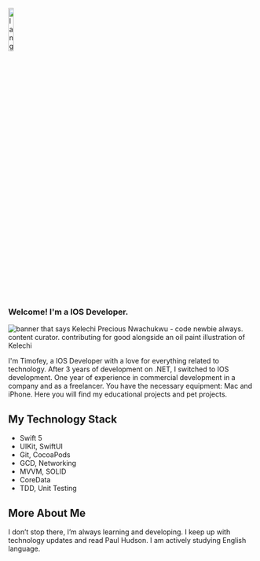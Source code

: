 <p align="left"><img width=15%" src="https://github.com/alansmathew/alansmathew/raw/master/lang.gif" alt="lang image here" /></p>

### Welcome! I'm a IOS Developer.

<img src="https://github.com/PluckyPrecious/PluckyPrecious/blob/9565cf79245d4787c6fcade1bda5ceb011d287cd/F25AC92B-312E-4CD7-A884-AD0FDEC99A80.jpeg" alt="banner that says Kelechi Precious Nwachukwu - code newbie always. content curator. contributing for good alongside an oil paint illustration of Kelechi"> 

I'm Timofey, a IOS Developer with a love for everything related to technology. After 3 years of development on .NET, I switched to IOS development. One year of experience in commercial development in a company and as a freelancer. You have the necessary equipment: Mac and iPhone. Here you will find my educational projects and pet projects.

## My Technology Stack

- Swift 5
- UIKit, SwiftUI
- Git, CocoaPods
- GCD, Networking
- MVVM, SOLID
- CoreData
- TDD, Unit Testing

## More About Me

I don’t stop there, I’m always learning and developing. I keep up with technology updates and read Paul Hudson. I am actively studying English language.

